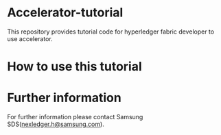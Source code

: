 # Accelerator-tutorial
This repository provides tutorial code for hyperledger fabric developer to use accelerator.

#

# How to use this tutorial



# Further information
For further information please contact Samsung SDS(nexledger.h@samsung.com).

